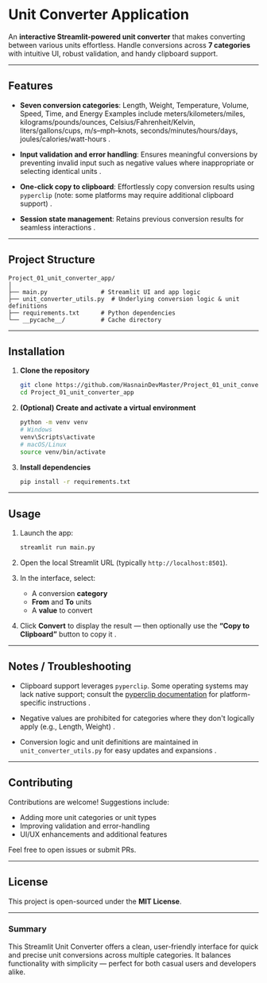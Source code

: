 
# Unit Converter Application

An **interactive Streamlit-powered unit converter** that makes converting between various units effortless. Handle conversions across **7 categories** with intuitive UI, robust validation, and handy clipboard support.

---

## Features

* **Seven conversion categories**:
  Length, Weight, Temperature, Volume, Speed, Time, and Energy
  Examples include meters/kilometers/miles, kilograms/pounds/ounces, Celsius/Fahrenheit/Kelvin, liters/gallons/cups, m/s–mph–knots, seconds/minutes/hours/days, joules/calories/watt-hours .

* **Input validation and error handling**:
  Ensures meaningful conversions by preventing invalid input such as negative values where inappropriate or selecting identical units .

* **One-click copy to clipboard**:
  Effortlessly copy conversion results using `pyperclip` (note: some platforms may require additional clipboard support) .

* **Session state management**:
  Retains previous conversion results for seamless interactions .

---

## Project Structure

```
Project_01_unit_converter_app/
│
├── main.py               # Streamlit UI and app logic  
├── unit_converter_utils.py  # Underlying conversion logic & unit definitions  
├── requirements.txt      # Python dependencies  
└── __pycache__/          # Cache directory
```



---

## Installation

1. **Clone the repository**

   ```bash
   git clone https://github.com/HasnainDevMaster/Project_01_unit_converter_app.git
   cd Project_01_unit_converter_app
   ```

2. **(Optional) Create and activate a virtual environment**

   ```bash
   python -m venv venv
   # Windows
   venv\Scripts\activate
   # macOS/Linux
   source venv/bin/activate
   ```

3. **Install dependencies**

   ```bash
   pip install -r requirements.txt
   ```



---

## Usage

1. Launch the app:

   ```bash
   streamlit run main.py
   ```

2. Open the local Streamlit URL (typically `http://localhost:8501`).

3. In the interface, select:

   * A conversion **category**
   * **From** and **To** units
   * A **value** to convert

4. Click **Convert** to display the result — then optionally use the **“Copy to Clipboard”** button to copy it .

---

## Notes / Troubleshooting

* Clipboard support leverages `pyperclip`. Some operating systems may lack native support; consult the [pyperclip documentation](https://pyperclip.readthedocs.io) for platform-specific instructions .

* Negative values are prohibited for categories where they don't logically apply (e.g., Length, Weight) .

* Conversion logic and unit definitions are maintained in `unit_converter_utils.py` for easy updates and expansions .

---

## Contributing

Contributions are welcome! Suggestions include:

* Adding more unit categories or unit types
* Improving validation and error-handling
* UI/UX enhancements and additional features

Feel free to open issues or submit PRs.

---

## License

This project is open-sourced under the **MIT License**.

---

### Summary

This Streamlit Unit Converter offers a clean, user-friendly interface for quick and precise unit conversions across multiple categories. It balances functionality with simplicity — perfect for both casual users and developers alike.
